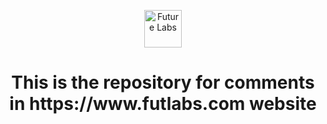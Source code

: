 <p align="center">
  <a href="https://www.futlabs.com/">
    <img alt="Future Labs" src="https://www.futlabs.com/css/images/favicon.png" width="60" />
  </a>
</p>
<h1 align="center">
  This is the repository for comments in https://www.futlabs.com website
</h1>

